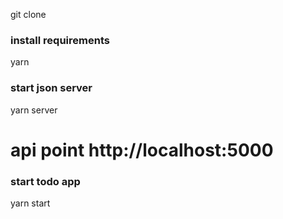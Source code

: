 git clone 

### install requirements
yarn 

### start json server
yarn server
# api point http://localhost:5000

### start todo app

yarn start


